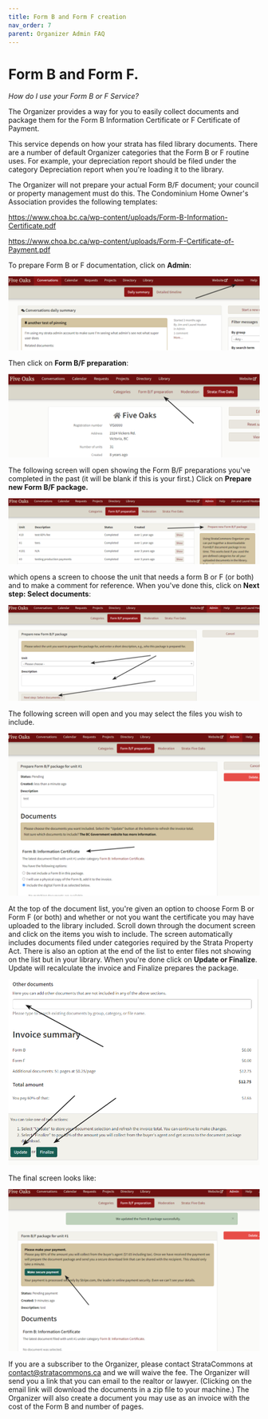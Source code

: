 ```yaml
---
title: Form B and Form F creation
nav_order: 7
parent: Organizer Admin FAQ
---
```

# Form B and Form F.

*How do I use your Form B or F Service?*

The Organizer provides a way for you to easily collect documents and package them for the Form B Information Certificate or F Certificate of Payment. 

This service depends on how your strata has filed library documents.  There are a number of default Organizer categories that the Form B or F routine uses.  For example, your depreciation report should be filed under the category Depreciation report when you're loading it to the library.  

The Organizer will not prepare your actual Form B/F document; your council or property management must do this.  The Condominium Home Owner's Association provides the following templates:

https://www.choa.bc.ca/wp-content/uploads/Form-B-Information-Certificate.pdf

https://www.choa.bc.ca/wp-content/uploads/Form-F-Certificate-of-Payment.pdf

To prepare Form B or F documentation, click on **Admin**:

![admin](form_b/admin.png)

Then click on **Form B/F preparation**:

![preparation](form_b/preparation.png)

The following screen will open showing the Form B/F preparations you've completed in the past (it will be blank if this is your first.)  Click on **Prepare new Form B/F package.**

![new](form_b/new.png)

which opens a screen to choose the unit that needs a form B or F (or both) and to make a comment for reference.  When you've done this, click on **Next step: Select documents**:

![select](form_b/select.png)

The following screen will open and you may select the files you wish to include.  

![choose](form_b/choose.png)

At the top of the document list, you're given an option to choose Form B or Form F (or both) and whether or not you want the certificate you may have uploaded to the library included.  Scroll down through the document screen and click on the items you wish to include.  The screen automatically includes documents filed under categories required by the Strata Property Act.  There is also an option at the end of the list to enter files not showing on the list but in your library.  When you're done click on **Update or Finalize**.  Update will recalculate the invoice and Finalize prepares the package.

![other](form_b/other.png)

The final screen looks like:

![final](form_b/final.png)

If you are a subscriber to the Organizer, please contact StrataCommons at contact@stratacommons.ca and we will waive the fee.  The Organizer will send you a link that you can email to the realtor or lawyer.  (Clicking on the email link will download the documents in a zip file to your machine.)  The Organizer will also create a document you may use as an invoice with the cost of the Form B and number of pages.  

